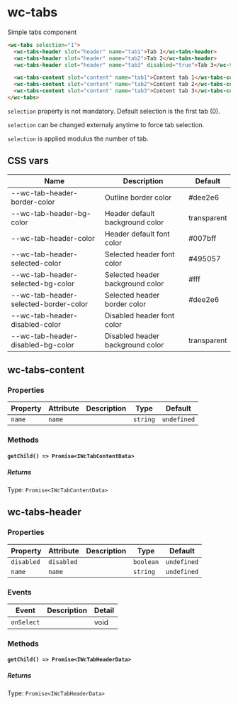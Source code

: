 # wc-tabs


Simple tabs component

```html
<wc-tabs selection="1">
  <wc-tabs-header slot="header" name="tab1">Tab 1</wc-tabs-header>
  <wc-tabs-header slot="header" name="tab2">Tab 2</wc-tabs-header>
  <wc-tabs-header slot="header" name="tab3" disabled="true">Tab 3</wc-tabs-header>

  <wc-tabs-content slot="content" name="tab1">Content tab 1</wc-tabs-content>
  <wc-tabs-content slot="content" name="tab2">Content tab 2</wc-tabs-content>
  <wc-tabs-content slot="content" name="tab3">Content tab 3</wc-tabs-content>
</wc-tabs>
```

`selection` property is not mandatory. Default selection is the first tab (0).

`selection` can be changed externaly anytime to force tab selection.

`selection` is applied modulus the number of tab.


## CSS vars

| Name | Description | Default |
| --- | --- | --- |
| --wc-tab-header-border-color | Outline border color | #dee2e6 |
| --wc-tab-header-bg-color | Header default background color | transparent |
| --wc-tab-header-color | Header default font color | #007bff |
| --wc-tab-header-selected-color | Selected header font color | #495057 |
| --wc-tab-header-selected-bg-color | Selected header background color | #fff |
| --wc-tab-header-selected-border-color | Selected header border color | #dee2e6 |
| --wc-tab-header-disabled-color | Disabled header font color |
| --wc-tab-header-disabled-bg-color | Disabled header background color | transparent |

## wc-tabs-content

### Properties

| Property | Attribute | Description | Type     | Default     |
| -------- | --------- | ----------- | -------- | ----------- |
| `name`   | `name`    |             | `string` | `undefined` |


### Methods

#### `getChild() => Promise<IWcTabContentData>`

##### Returns

Type: `Promise<IWcTabContentData>`

## wc-tabs-header

### Properties

| Property   | Attribute  | Description | Type      | Default     |
| ---------- | ---------- | ----------- | --------- | ----------- |
| `disabled` | `disabled` |             | `boolean` | `undefined` |
| `name`     | `name`     |             | `string`  | `undefined` |


### Events

| Event      | Description | Detail |
| ---------- | ----------- | ------ |
| `onSelect` |             | void   |


### Methods

#### `getChild() => Promise<IWcTabHeaderData>`

##### Returns

Type: `Promise<IWcTabHeaderData>`